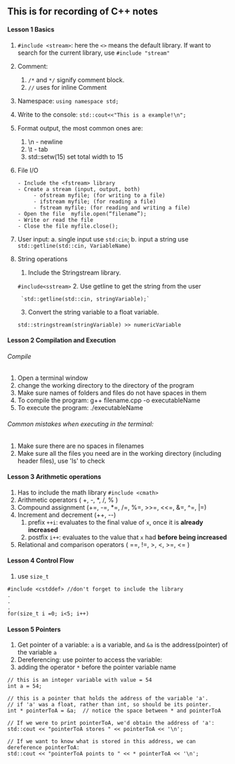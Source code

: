 ## This is for recording of C++ notes

#### Lesson 1  Basics

1. `#include <stream>`: here the `<>` means the default library. If want to search for the current library, use `#include "stream"`
2. Comment:
    1. `/*` and `*/` signify comment block.
    2. `//` uses for inline Comment
3. Namespace: `using namespace std;`
4. Write to the console: `std::cout<<"This is a example!\n";`
5. Format output, the most common ones are:
   1. \n - newline
   2. \t - tab
   3. std::setw(15) set total width to 15
6. File I/O
    ```
    - Include the <fstream> library
    - Create a stream (input, output, both)
         - ofstream myfile; (for writing to a file)
         - ifstream myfile; (for reading a file)
         - fstream myfile; (for reading and writing a file)
    - Open the file  myfile.open(“filename”);
    - Write or read the file
    - Close the file myfile.close();
    ```
7. User input: a. single input use `std:cin`; b. input a string use `std::getline(std::cin, VariableName)`
8. String operations
    1. Include the Stringstream library.

    `#include<sstream>`
    2. Use getline to get the string from the user

        `std::getline(std::cin, stringVariable);`
    3.  Convert the string variable to a float variable.

     `std::stringstream(stringVariable) >> numericVariable`

#### Lesson 2 Compilation and Execution
###### Compile
1. Open a terminal window
2. change the working directory to the directory of the program
3. Make sure names of folders and files do not have spaces in them
4. To compile the program: g++ filename.cpp -o executableName
5. To execute the program: ./executableName
###### Common mistakes when executing in the terminal:
1. Make sure there are no spaces in filenames
2. Make sure all the files you need are in the working directory (including header files), use 'ls' to check

#### Lesson 3 Arithmetic operations
1. Has to include the math library `#include <cmath>`
2. Arithmetic operators ( +, -, \*, /, % )
3. Compound assignment (+=, -=, \*=, /=, %=, >>=, <<=, &=, ^=, |=)
4. Increment and decrement (++, --)
    1. prefix `++i`: evaluates to the final value of `x`, once it is __already increased__
    2. postfix `i++`: evaluates to the value that `x` had __before being increased__
5. Relational and comparison operators ( ==, !=, >, <, >=, <= )

#### Lesson 4 Control Flow
1. use `size_t`
```
#include <cstddef> //don't forget to include the library
.
.
.
for(size_t i =0; i<5; i++)
```

#### Lesson 5 Pointers
1. Get pointer of a variable: `a` is a variable, and `&a` is the address(pointer) of the variable `a`
2. Dereferencing: use pointer to access the variable:
  1. adding the operator `*` before the pointer variable name

  ```
  // this is an integer variable with value = 54
  int a = 54;

  // this is a pointer that holds the address of the variable 'a'.
  // if 'a' was a float, rather than int, so should be its pointer.
  int * pointerToA = &a;  // notice the space between * and pointerToA

  // If we were to print pointerToA, we'd obtain the address of 'a':
  std::cout << "pointerToA stores " << pointerToA << '\n';

  // If we want to know what is stored in this address, we can dereference pointerToA:
  std::cout << "pointerToA points to " << * pointerToA << '\n';
  ```
  
